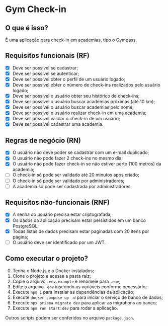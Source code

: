 # Gym Check-in

## O que é isso?

É uma aplicação para check-in em academias, tipo o Gympass.

## Requisitos funcionais (RF)

- [x] Deve ser possível se cadastrar;
- [x] Deve ser possível se autenticar;
- [x] Deve ser possível obter o perfil de um usuário logado;
- [x] Deve ser possível obter o número de check-ins realizados pelo usuário logado;
- [x] Deve ser possível o usuário obter seu histórico de check-ins;
- [x] Deve ser possível o usuário buscar academias próximas (até 10 km);
- [x] Deve ser possível o usuário buscar academias pelo nome;
- [x] Deve ser possível o usuário realizar check-in em uma academia;
- [x] Deve ser possível validar o check-in de um usuário;
- [x] Deve ser possível cadastrar uma academia.

## Regras de negócio (RN)

- [x] O usuário não deve poder se cadastrar com um e-mail duplicado;
- [x] O usuário não pode fazer 2 check-ins no mesmo dia;
- [x] O usuário não pode fazer check-in se não estiver perto (100 metros) da academia;
- [ ] O check-in só pode ser validado até 20 minutos após criado;
- [ ] O check-in só pode ser validado por administradores;
- [ ] A academia só pode ser cadastrada por administradores.

## Requisitos não-funcionais (RNF)

- [x] A senha do usuário precisa estar criptografada;
- [x] Os dados da aplicação precisam estar persistidos em um banco PostgreSQL;
- [x] Todas listas de dados precisam estar paginadas com 20 itens por página;
- [ ] O usuário deve ser identificado por um JWT.

## Como executar o projeto?

0. Tenha o Node.js e o Docker instalados;
1. Clone o projeto e acesse a pasta raiz;
2. Copie o arquivo `.env.example` e renomeie para `.env`;
3. Edite o arquivo `.env` inserindo as variáveis conforme necessário;
4. Execute `npm i` para instalar as dependências da aplicação;
5. Execute `docker compose up -d` para iniciar o serviço de banco de dados;
6. Execute `npx prisma migrate dev` para aplicar as migrations ao banco;
7. Execute `npm run start:dev` para rodar a aplicação.

Outros scripts podem ser conferidos no arquivo `package.json`.